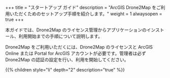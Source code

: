 +++
title = "スタートアップ ガイド"
description = "ArcGIS Drone2Map をご利用いただくためのセットアップ手順を紹介します。"
weight = 1
alwaysopen = true
+++

本ガイドでは、Drone2Map のライセンス管理からアプリケーションのインストール、利用開始までの手順について説明します。

Drone2Map をご利用いただくには、Drone2Map のライセンスと ArcGIS Online または Portal for ArcGIS アカウントが必要です。管理者は必ず Drone2Map の認証の設定を行い、利用を開始してください。

{{% children style="li" depth="2" description="true"   %}}